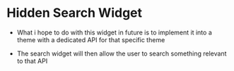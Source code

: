 # Hidden Search Widget

- What i hope to do with this widget in future is to implement it into a theme with a dedicated API for that specific theme
 
- The search widget will then allow the user to search something relevant to that API 
